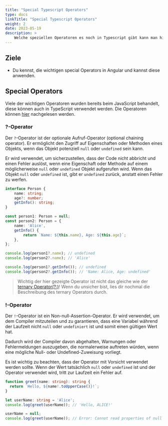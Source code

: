 ```yaml
---
title: "Special Typescript Operators"
type: docs
linkTitle: "Special Typescript Operators"
weight: 2
date: 2023-05-19
description: >
    Welche speziellen Operatoren es noch in Typescript gibt kann man hier nachlesen.
---
```

## Ziele
* Du kennst, die wichtigen special Operators in Angular und kannst diese anwenden.

## Special Operators
Viele der wichtigen Operatoren wurden bereits beim JavaScript behandelt, diese können auch in TypeScript verwendet 
werden. Die Operatoren können [hier](../../javascript/06_js_operators) nachgelesen werden.

### ?-Operator
Der `?`-Operator ist der optionale Aufruf-Operator (optional chaining operator). Er ermöglicht den Zugriff auf Eigenschaften oder Methoden eines Objekts, wenn das Objekt potenziell `null` oder `undefined` sein kann.

Er wird verwendet, um sicherzustellen, dass der Code nicht abbricht und einen Fehler auslöst, wenn eine Eigenschaft oder Methode auf einem möglicherweise `null` oder `undefined` Objekt aufgerufen wird. Wenn das Objekt `null` oder `undefined` ist, gibt er `undefined` zurück, anstatt einen Fehler zu werfen.

```typescript
interface Person {
    name: string;
    age?: number;
    getInfo(): string;
}

const person1: Person = null;
const person2: Person = {
    name: 'Alice',
    getInfo() {
        return `Name: ${this.name}, Age: ${this.age}`;
    },
};

console.log(person1?.name); // undefined
console.log(person2?.name); // 'Alice'

console.log(person1?.getInfo()); // undefined
console.log(person2?.getInfo()); // 'Name: Alice, Age: undefined'
```
> Wichtig der hier gezeigte Operator ist nicht das gleiche wie der [ternary Operator(?:)](../..//javascript/06_js_operators/#ternary-operator-)! Wenn du unsicher bist, lies dir nochmal die Beschreibung des ternary Operators durch. 

### !-Operator
Der `!`-Operator ist ein Non-null-Assertion-Operator. Er wird verwendet, um dem Compiler mitzuteilen und zu garantieren, dass eine Variabel während der Laufzeit nicht `null` oder `undefiniert` ist und somit einen gültigen Wert hat.
 
Dadurch wird der Compiler davon abgehalten, Warnungen oder Fehlermeldungen auszugeben, die normalerweise auftreten würden, wenn eine mögliche Null- oder Undefined-Zuweisung vorliegt.

Es ist wichtig zu beachten, dass der Operator mit Vorsicht verwendet werden sollte. Wenn der Wert tatsächlich `null` oder `undefined` ist und der Operator verwendet wird, tritt zur Laufzeit ein Fehler auf. 

```typescript
function greet(name: string): string {
  return `Hello, ${name!.toUpperCase()}!`;
}

let userName: string = 'Alice';
console.log(greet(userName)); // 'Hello, ALICE!'

userName = null;
console.log(greet(userName)); // Error: Cannot read properties of null (reading 'toUpperCase')
```

